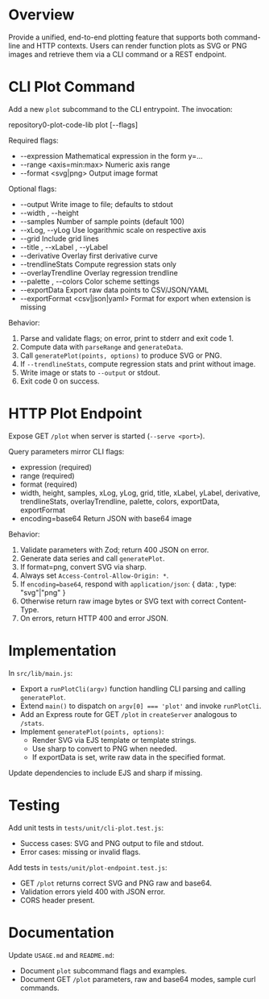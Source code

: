 # Overview

Provide a unified, end-to-end plotting feature that supports both command-line and HTTP contexts. Users can render function plots as SVG or PNG images and retrieve them via a CLI command or a REST endpoint.

# CLI Plot Command

Add a new `plot` subcommand to the CLI entrypoint. The invocation:

repository0-plot-code-lib plot [--flags]

Required flags:
- --expression <expression>         Mathematical expression in the form y=…
- --range <axis=min:max>            Numeric axis range
- --format <svg|png>                Output image format

Optional flags:
- --output <path>                   Write image to file; defaults to stdout
- --width <pixels>, --height <pixels>
- --samples <number>                Number of sample points (default 100)
- --xLog, --yLog                    Use logarithmic scale on respective axis
- --grid                            Include grid lines
- --title <text>, --xLabel <text>, --yLabel <text>
- --derivative                      Overlay first derivative curve
- --trendlineStats                  Compute regression stats only
- --overlayTrendline                Overlay regression trendline
- --palette <name>, --colors <CSV>  Color scheme settings
- --exportData <path>               Export raw data points to CSV/JSON/YAML
- --exportFormat <csv|json|yaml>    Format for export when extension is missing

Behavior:
1. Parse and validate flags; on error, print to stderr and exit code 1.
2. Compute data with `parseRange` and `generateData`.
3. Call `generatePlot(points, options)` to produce SVG or PNG.
4. If `--trendlineStats`, compute regression stats and print without image.
5. Write image or stats to `--output` or stdout.
6. Exit code 0 on success.

# HTTP Plot Endpoint

Expose GET `/plot` when server is started (`--serve <port>`).

Query parameters mirror CLI flags:
- expression (required)
- range (required)
- format (required)
- width, height, samples, xLog, yLog, grid, title, xLabel, yLabel, derivative,
  trendlineStats, overlayTrendline, palette, colors, exportData, exportFormat
- encoding=base64                    Return JSON with base64 image

Behavior:
1. Validate parameters with Zod; return 400 JSON on error.
2. Generate data series and call `generatePlot`.
3. If format=png, convert SVG via sharp.
4. Always set `Access-Control-Allow-Origin: *`.
5. If `encoding=base64`, respond with `application/json`:
   {
     data: <base64string>,
     type: "svg"|"png"
   }
6. Otherwise return raw image bytes or SVG text with correct Content-Type.
7. On errors, return HTTP 400 and error JSON.

# Implementation

In `src/lib/main.js`:
- Export a `runPlotCli(argv)` function handling CLI parsing and calling `generatePlot`.
- Extend `main()` to dispatch on `argv[0] === 'plot'` and invoke `runPlotCli`.
- Add an Express route for GET `/plot` in `createServer` analogous to `/stats`.
- Implement `generatePlot(points, options)`:
  - Render SVG via EJS template or template strings.
  - Use sharp to convert to PNG when needed.
  - If exportData is set, write raw data in the specified format.

Update dependencies to include EJS and sharp if missing.

# Testing

Add unit tests in `tests/unit/cli-plot.test.js`:
- Success cases: SVG and PNG output to file and stdout.
- Error cases: missing or invalid flags.

Add tests in `tests/unit/plot-endpoint.test.js`:
- GET `/plot` returns correct SVG and PNG raw and base64.
- Validation errors yield 400 with JSON error.
- CORS header present.

# Documentation

Update `USAGE.md` and `README.md`:
- Document `plot` subcommand flags and examples.
- Document GET `/plot` parameters, raw and base64 modes, sample curl commands.
